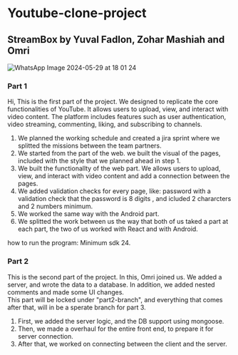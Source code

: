 # Youtube-clone-project

## StreamBox by Yuval Fadlon, Zohar Mashiah and Omri

![WhatsApp Image 2024-05-29 at 18 01 24](https://github.com/ZoharMashiah/Youtube-clone-project/assets/103347396/9416f52b-d946-4d82-8c0d-af0c2ee122ac)

### Part 1

Hi,
This is the first part of the project. We designed to replicate the core functionalities of YouTube. It allows users to upload, view, and interact with video content. The platform includes features such as user authentication, video streaming, commenting, liking, and subscribing to channels.

1. We planned the working schedule and created a jira sprint where we splitted the missions between the team partners.
2. We started from the part of the web. we built the visual of the pages, included with the style that we planned ahead in step 1.
3. We built the functionallty of the web part. We allows users to upload, view, and interact with video content and add a connection between the pages.
4. We added validation checks for every page, like: password with a validation check that the password is 8 digits , and icluded 2 chararcters and 2 numbers minimum.
5. We worked the same way with the Android part.
6. We splitted the work between us the way that both of us taked a part at each part, the two of us worked with React and with Android.

how to run the program: Minimum sdk 24.

### Part 2

This is the second part of the project. In this, Omri joined us. We added a server, and wrote the data to a database. In addition, we added nested comments and made some UI changes.  
This part will be locked under "part2-branch", and everything that comes after that, will in be a sperate branch for part 3.

1. First, we added the server logic, and the DB support using mongoose.
2. Then, we made a overhaul for the entire front end, to prepare it for server connection.
3. After that, we worked on connecting between the client and the server.
